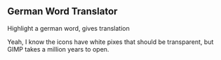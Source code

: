 ## German Word Translator ##
Highlight a german word, gives translation


Yeah, I know the icons have white pixes that should be transparent, but GIMP takes a million years to open.
